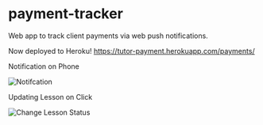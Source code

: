 # payment-tracker
Web app to track client payments via web push notifications. 

Now deployed to Heroku! https://tutor-payment.herokuapp.com/payments/

Notification on Phone

![Notifcation](https://i.imgur.com/esP1uOn.png?1)

Updating Lesson on Click

![Change Lesson Status](https://i.imgur.com/2CyYcA1.png?1)



